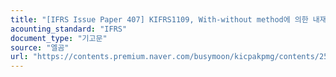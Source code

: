 ```yaml
---
title: "[IFRS Issue Paper 407] KIFRS1109, With-without method에 의한 내재파생의 평가와 회계처리 기본논리(feat T-F모델 Excel)"
acounting_standard: "IFRS"
document_type: "기고문"
source: "엘곰"
url: "https://contents.premium.naver.com/busymoon/kicpakpmg/contents/250226112441943tx"
---
```

